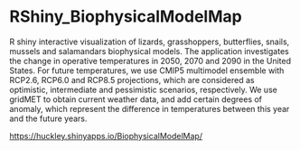 # RShiny_BiophysicalModelMap

R shiny interactive visualization of lizards, grasshoppers, butterflies, snails, mussels and salamandars biophysical models.
The application investigates the change in operative temperatures in 2050, 2070 and 2090 in the United States. For future temperatures, we use CMIP5 multimodel ensemble with RCP2.6, RCP6.0 and RCP8.5 projections, which are considered as optimistic, intermediate and pessimistic scenarios, respectively.
We use gridMET to obtain current weather data, and add certain degrees of anomaly, which represent the difference in temperatures between this year and the future years. 

https://huckley.shinyapps.io/BiophysicalModelMap/
